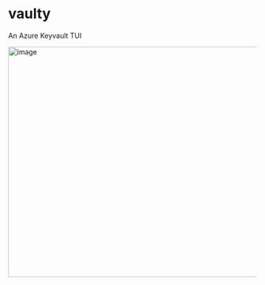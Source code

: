 # vaulty
An Azure Keyvault TUI


<img width="800" height="467" alt="image" src="https://github.com/user-attachments/assets/d67946e6-d91f-4cbf-bd72-e4985c12775a" />


